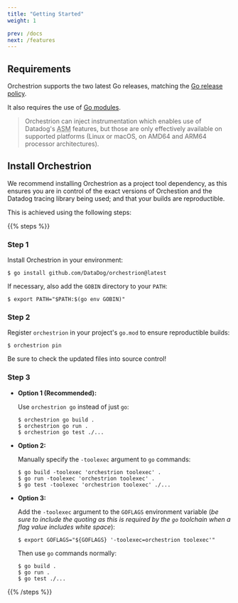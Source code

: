 ```yaml
---
title: "Getting Started"
weight: 1

prev: /docs
next: /features
---
```


## Requirements

Orchestrion supports the two latest Go releases, matching the
[Go release policy](https://go.dev/doc/devel/release#policy).

It also requires the use of
[Go modules](https://pkg.go.dev/cmd/go#hdr-Modules__module_versions__and_more).

> Orchestrion can inject instrumentation which enables use of Datadog's
> <abbr title="Application Security Management">ASM</abbr> features, but those
> are only effectively available on supported platforms (Linux or macOS, on
> AMD64 and ARM64 processor architectures).

## Install Orchestrion

We recommend installing Orchestrion as a project tool dependency, as this
ensures you are in control of the exact versions of Orchestion and the Datadog
tracing library being used; and that your builds are reproductible.

This is achieved using the following steps:

{{% steps %}}

### Step 1
Install Orchestrion in your environment:
```console
$ go install github.com/DataDog/orchestrion@latest
```

If necessary, also add the `GOBIN` directory to your `PATH`:
```console
$ export PATH="$PATH:$(go env GOBIN)"
```

### Step 2
Register `orchestrion` in your project's `go.mod` to ensure reproductible builds:
```console
$ orchestrion pin
```

Be sure to check the updated files into source control!

### Step 3

* **Option 1 (Recommended):**

   Use `orchestrion go` instead of just `go`:
   ```console
   $ orchestrion go build .
   $ orchestrion go run .
   $ orchestrion go test ./...
   ```

* **Option 2:**

   Manually specify the `-toolexec` argument to `go` commands:
   ```console
   $ go build -toolexec 'orchestrion toolexec' .
   $ go run -toolexec 'orchestrion toolexec' .
   $ go test -toolexec 'orchestrion toolexec' ./...
   ```

* **Option 3:**

   Add the `-toolexec` argument to the `GOFLAGS` environment variable (_be sure to include the
   quoting as this is required by the `go` toolchain when a flag value includes white space_):
   ```console
   $ export GOFLAGS="${GOFLAGS} '-toolexec=orchestrion toolexec'"
   ```

   Then use `go` commands normally:
   ```console
   $ go build .
   $ go run .
   $ go test ./...
   ```

{{% /steps %}}
